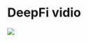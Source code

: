 # DeepFi vidio
[![](https://i.ytimg.com/vi/8zbCGqcSeP8/hqdefault.jpg)](https://youtu.be/8zbCGqcSeP8?si=K_TPObcTBMT-gYMz "")
